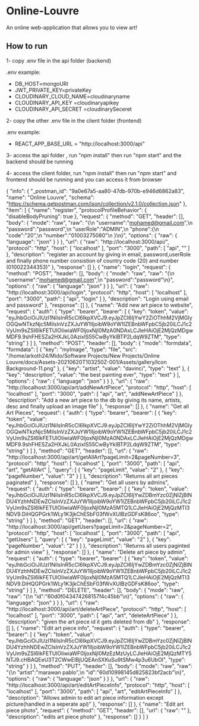 # Online-Louvre
An online web-application that allows you to view art!

## How to run
1- copy .env file in the api folder (backend)

.env example:

- DB_HOST=mongoURI
- JWT_PRIVATE_KEY=privateKey
- CLOUDINARY_CLOUD_NAME=cloudinaryname
- CLOUDINARY_API_KEY =cloudinaryapikey
- CLOUDINARY_API_SECRET =cloudinarySeceret


2- copy the other .env file in the client folder (frontend)
 
 .env example:
  - REACT_APP_BASE_URL = "http://localhost:3000/api"
  
  
  
3- access the api folder , run "npm install"  then run "npm start" and the backend should be running


4- access the client folder, run "npm install" then run "npm start" and frontend should be running and you can access it from browser



{
	"info": {
		"_postman_id": "9a0e67a5-aa80-47db-970b-e946d6862a83",
		"name": "Online Louvre",
		"schema": "https://schema.getpostman.com/json/collection/v2.1.0/collection.json"
	},
	"item": [
		{
			"name": "register",
			"protocolProfileBehavior": {
				"disableBodyPruning": true
			},
			"request": {
				"method": "GET",
				"header": [],
				"body": {
					"mode": "raw",
					"raw": "{\n    \"username\":\"mohamed@gmail.com\",\n    \"password\":\"password\",\n    \"userRole\":\"ADMIN\",\n    \"phone\":{\n        \"code\":\"20\",\n        \"number\":\"01003275080\"\n    }\n}",
					"options": {
						"raw": {
							"language": "json"
						}
					}
				},
				"url": {
					"raw": "http://localhost:3000/api/",
					"protocol": "http",
					"host": [
						"localhost"
					],
					"port": "3000",
					"path": [
						"api",
						""
					]
				},
				"description": "register an account by giving in email, password,userRole and finally phone number consistion of country code (20) and number (010022344353)"
			},
			"response": []
		},
		{
			"name": "login",
			"request": {
				"method": "POST",
				"header": [],
				"body": {
					"mode": "raw",
					"raw": "{\n    \"username\":\"mohamed@gmail.com\",\n    \"password\":\"password\"\n}",
					"options": {
						"raw": {
							"language": "json"
						}
					}
				},
				"url": {
					"raw": "http://localhost:3000/api/login",
					"protocol": "http",
					"host": [
						"localhost"
					],
					"port": "3000",
					"path": [
						"api",
						"login"
					]
				},
				"description": "Login using email and password"
			},
			"response": []
		},
		{
			"name": "Add new art piece to website",
			"request": {
				"auth": {
					"type": "bearer",
					"bearer": [
						{
							"key": "token",
							"value": "eyJhbGciOiJIUzI1NiIsInR5cCI6IkpXVCJ9.eyJpZCI6IjYwY2ZiOThhM2VjMGIyOGQwNTkzNjc5MiIsInVzZXJuYW1lIjoibW9oYW1lZEBnbWFpbC5jb20iLCJ1c2VyUm9sZSI6IkFETUlOIiwiaWF0IjoxNjI0MzA0NDAxLCJleHAiOjE2MjQzMDgwMDF9.9shFHESZa2HXJkL0AzixIS55CwByYkIBTP2LdqW9ZTM",
							"type": "string"
						}
					]
				},
				"method": "POST",
				"header": [],
				"body": {
					"mode": "formdata",
					"formdata": [
						{
							"key": "myImage",
							"type": "file",
							"src": "/home/arkoth24/Mido/Software Projects/New Projects/Online Louvre/docs/Assets-20210620T103250Z-001/Assets/gallery/Icon Background-11.png"
						},
						{
							"key": "artist",
							"value": "davinci",
							"type": "text"
						},
						{
							"key": "description",
							"value": "the best painting ever",
							"type": "text"
						}
					],
					"options": {
						"raw": {
							"language": "json"
						}
					}
				},
				"url": {
					"raw": "http://localhost:3000/api/art/addNewArtPiece",
					"protocol": "http",
					"host": [
						"localhost"
					],
					"port": "3000",
					"path": [
						"api",
						"art",
						"addNewArtPiece"
					]
				},
				"description": "Add a new art piece to the db by giving its name, artists, desc and finally upload an image file"
			},
			"response": []
		},
		{
			"name": "Get all Art Pieces",
			"request": {
				"auth": {
					"type": "bearer",
					"bearer": [
						{
							"key": "token",
							"value": "eyJhbGciOiJIUzI1NiIsInR5cCI6IkpXVCJ9.eyJpZCI6IjYwY2ZiOThhM2VjMGIyOGQwNTkzNjc5MiIsInVzZXJuYW1lIjoibW9oYW1lZEBnbWFpbC5jb20iLCJ1c2VyUm9sZSI6IkFETUlOIiwiaWF0IjoxNjI0MzA0NDAxLCJleHAiOjE2MjQzMDgwMDF9.9shFHESZa2HXJkL0AzixIS55CwByYkIBTP2LdqW9ZTM",
							"type": "string"
						}
					]
				},
				"method": "GET",
				"header": [],
				"url": {
					"raw": "http://localhost:3000/api/art/getAllArt?pageLimit=2&pageNumber=3",
					"protocol": "http",
					"host": [
						"localhost"
					],
					"port": "3000",
					"path": [
						"api",
						"art",
						"getAllArt"
					],
					"query": [
						{
							"key": "pageLimit",
							"value": "2"
						},
						{
							"key": "pageNumber",
							"value": "3"
						}
					]
				},
				"description": "Returns all art pieces paginated"
			},
			"response": []
		},
		{
			"name": "Get all users by admins",
			"request": {
				"auth": {
					"type": "bearer",
					"bearer": [
						{
							"key": "token",
							"value": "eyJhbGciOiJIUzI1NiIsInR5cCI6IkpXVCJ9.eyJpZCI6IjYwZDBmYzc0ZjNlZjBlNDU4YzhhNDEwZCIsInVzZXJuYW1lIjoibW9oYW1lZEBnbWFpbC5jb20iLCJ1c2VyUm9sZSI6IkFETUlOIiwiaWF0IjoxNjI0MzA5MTQ1LCJleHAiOjE2MjQzMTI3NDV9.DiHQGPGrk1WLy1K3jkChESbF03fWvXUlBzGDFsK86oo",
							"type": "string"
						}
					]
				},
				"method": "GET",
				"header": [],
				"url": {
					"raw": "http://localhost:3000/api/getUsers?pageLimit=2&pageNumber=2",
					"protocol": "http",
					"host": [
						"localhost"
					],
					"port": "3000",
					"path": [
						"api",
						"getUsers"
					],
					"query": [
						{
							"key": "pageLimit",
							"value": "2"
						},
						{
							"key": "pageNumber",
							"value": "2"
						}
					]
				},
				"description": "Returns all users paginted for admin view"
			},
			"response": []
		},
		{
			"name": "Delete art piece by admin",
			"request": {
				"auth": {
					"type": "bearer",
					"bearer": [
						{
							"key": "token",
							"value": "eyJhbGciOiJIUzI1NiIsInR5cCI6IkpXVCJ9.eyJpZCI6IjYwZDBmYzc0ZjNlZjBlNDU4YzhhNDEwZCIsInVzZXJuYW1lIjoibW9oYW1lZEBnbWFpbC5jb20iLCJ1c2VyUm9sZSI6IkFETUlOIiwiaWF0IjoxNjI0MzA5MTQ1LCJleHAiOjE2MjQzMTI3NDV9.DiHQGPGrk1WLy1K3jkChESbF03fWvXUlBzGDFsK86oo",
							"type": "string"
						}
					]
				},
				"method": "DELETE",
				"header": [],
				"body": {
					"mode": "raw",
					"raw": "{\n    \"id\":\"60d0f043474268157f4c45bb\"\n}",
					"options": {
						"raw": {
							"language": "json"
						}
					}
				},
				"url": {
					"raw": "http://localhost:3000/api/art/deleteArtPiece",
					"protocol": "http",
					"host": [
						"localhost"
					],
					"port": "3000",
					"path": [
						"api",
						"art",
						"deleteArtPiece"
					]
				},
				"description": "given the art piece id it gets deleted from db"
			},
			"response": []
		},
		{
			"name": "Edit art piece info",
			"request": {
				"auth": {
					"type": "bearer",
					"bearer": [
						{
							"key": "token",
							"value": "eyJhbGciOiJIUzI1NiIsInR5cCI6IkpXVCJ9.eyJpZCI6IjYwZDBmYzc0ZjNlZjBlNDU4YzhhNDEwZCIsInVzZXJuYW1lIjoibW9oYW1lZEBnbWFpbC5jb20iLCJ1c2VyUm9sZSI6IkFETUlOIiwiaWF0IjoxNjI0MzEzMzUyLCJleHAiOjE2MjQzMTY5NTJ9.cHBAQEeU3T2CWwEIBjUQEAnSXKuSu9tSMw4p3u6UbOI",
							"type": "string"
						}
					]
				},
				"method": "PUT",
				"header": [],
				"body": {
					"mode": "raw",
					"raw": "{\n    \"artist\":\"marawan pablo\",\n    \"id\":\"60d10998145d825823bf2acb\"\n}",
					"options": {
						"raw": {
							"language": "json"
						}
					}
				},
				"url": {
					"raw": "http://localhost:3000/api/art/editArtPieceInfo",
					"protocol": "http",
					"host": [
						"localhost"
					],
					"port": "3000",
					"path": [
						"api",
						"art",
						"editArtPieceInfo"
					]
				},
				"description": "Allows admin to edit art piece information except picture(handled in a seperate api)"
			},
			"response": []
		},
		{
			"name": "Edit art piece photo",
			"request": {
				"method": "GET",
				"header": [],
				"url": {
					"raw": ""
				},
				"description": "edits art piece photo"
			},
			"response": []
		}
	]
}
